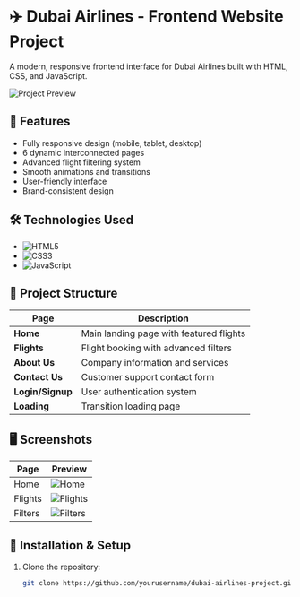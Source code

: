 # ✈️ Dubai Airlines - Frontend Website Project

A modern, responsive frontend interface for Dubai Airlines built with HTML, CSS, and JavaScript.

![Project Preview]([https://via.placeholder.com/800x400?text=Dubai+Airlines+Demo](https://github.com/ma7moud-3baset/Airline-Project/blob/main/Airline%20Project%20.png))

## 🚀 Features
- Fully responsive design (mobile, tablet, desktop)
- 6 dynamic interconnected pages
- Advanced flight filtering system
- Smooth animations and transitions
- User-friendly interface
- Brand-consistent design

## 🛠 Technologies Used
- ![HTML5](https://img.shields.io/badge/-HTML5-E34F26?logo=html5&logoColor=white)
- ![CSS3](https://img.shields.io/badge/-CSS3-1572B6?logo=css3&logoColor=white)
- ![JavaScript](https://img.shields.io/badge/-JavaScript-F7DF1E?logo=javascript&logoColor=black)

## 📂 Project Structure
| Page | Description |
|------|------------|
| **Home** | Main landing page with featured flights |
| **Flights** | Flight booking with advanced filters |
| **About Us** | Company information and services |
| **Contact Us** | Customer support contact form |
| **Login/Signup** | User authentication system |
| **Loading** | Transition loading page |

## 🖥️ Screenshots
| Page | Preview |
|------|---------|
| Home | ![Home](screenshots/home.png) |
| Flights | ![Flights](screenshots/flights.png) |
| Filters | ![Filters](screenshots/filters.png) |

## 🔧 Installation & Setup
1. Clone the repository:
   ```bash
   git clone https://github.com/yourusername/dubai-airlines-project.git

